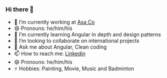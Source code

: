 ### Hi there 👋



- 🔭 I’m currently working at [Asa Co](https://asax.ir/)
- 😄 Pronouns: he/him/his
- 🌱 I’m currently learning Angular in depth and design patterns
- 👯 I’m looking to collaborate on international projects
- 💬 Ask me about Angular, Clean coding
- 📫 How to reach me: [Linkedin](https://www.linkedin.com/in/erfan-farhadi/)
- 😄 Pronouns: he/him/his
- ⚡ Hobbies: Painting, Movie, Music and Badminton

